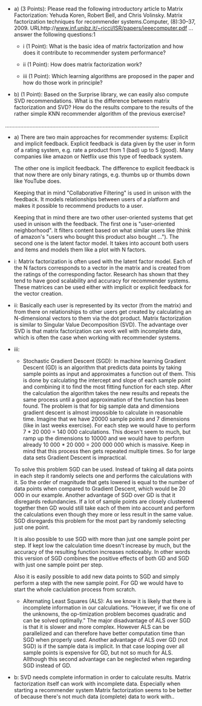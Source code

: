 - a) (3 Points): Please read the following introductory article to Matrix Factorization:
Yehuda Koren, Robert Bell, and Chris Volinsky. Matrix factorization techniques for recommender systems.Computer, (8):30–37, 2009.  URLhttp://www.inf.unibz.it/~ricci/ISR/papers/ieeecomputer.pdf
... answer the following questions:1
  
  - i (1 Point): What is the basic idea of matrix factorization and how does it contribute to recommender system performance? 

  - ii (1 Point): How does matrix factorization work? 

  - iii (1 Point): Which learning algorithms are proposed in the paper and how do those work in principle? 


- b) (1 Point): Based on the Surprise library, we can easily also compute SVD recommendations. What is the difference between matrix factorization and SVD? How do the results compare to the results of the rather simple KNN recommender algorithm of the previous exercise? 

.....................................................................................................

- a) There are two main approaches for recommender systems: Explicit and implicit feedback. Explicit feedback is data given by the user in form of a rating system, e.g. rate a product from 1 (bad) up to 5 (good). Many companies like amazon or Netflix use this type of feedback system. 
  
  The other one is implicit feedback. The difference to explicit feedback is that now there are only binary ratings, e.g. thumbs up or thumbs down like YouTube does. 
  
  Keeping that in mind "Collaborative Filtering" is used in unison with the feedback. It models relationships between users of a platform and makes it possible to recommend products to a user. 
  
  Keeping that in mind there are two other user-oriented systems that get used in unison with the feedback. The first one is "user-oriented neighborhood". It filters content based on what similar users like (think of amazon's "users who bought this product also bought ..."). The second one is the latent factor model. It takes into account both users and items and models them like a plot with N factors. 
  
- i: Matrix factorization is often used with the latent factor model. Each of the N factors corresponds to a vector in the matrix and is created from the ratings of the corresponding factor. Research has shown that they tend to have good scalability and accuracy for recommender systems. These matrices can be used either with implicit or explicit feedback for the vector creation. 
 
- ii: Basically each user is represented by its vector (from the matrix) and from there on relationships to other users get created by calculating an N-dimensional vectors to them via the dot product. Matrix factorization is similar to Singular Value Decomposition (SVD). The advantage over SVD is that matrix factorization can work well with incomplete data, which is often the case when working with recommender systems. 

- iii: 
  - Stochastic Gradient Descent (SGD): In machine learning Gradient Descent (GD) is an algorithm that predicts data points by taking sample points as input and approximates a function out of them. This is done by calculating the intercept and slope of each sample point and combining it to find the most fitting function for each step. After the calculation the algorithm takes the new results and repeats the same process until a good approximation of the function has been found. The problem is that for big sample data and dimensions gradient descent is almost impossible to calculate in reasonable time. Imagine that we have 20000 sample points and 7 dimensions (like in last weeks exercise). For each step we would have to perform 7 * 20 000 = 140 000 calculations. This doesn't seem to much, but ramp up the dimensions to 10000 and we would have to perform already 10 000 * 20 000 = 200 000 000 which is massive. Keep in mind that this process then gets repeated multiple times. So for large data sets Gradient Descent is impractical. 
  
  To solve this problem SGD can be used. Instead of taking all data points in each step it randomly selects one and performs the calculations with it. So the order of magnitude that gets lowered is equal to the number of data points when compared to Gradient Descent, which would be 20 000 in our example. Another advantage of SGD over GD is that it disregards redundancies. If a lot of sample points are closely clusteered together then GD would still take each of them into account and perform the calculations even though they more or less result in the same value. SGD disregards this problem for the most part by randomly selecting just one point. 
  
  It is also possible to use SGD with more than just one sample point per step. If kept low the calculation time doesn't increase by much, but the accuracy of the resulting function increases noticeably. In other words this version of SGD combines the positive effects of both GD and SGD with just one sample point per step. 
  
  Also it is easily possible to add new data points to SGD and simply perform a step with the new sample point. For GD we would have to start the whole caclulation process from scratch. 
  
  - Alternating Least Squares (ALS): As we know it is likely that there is incomplete information in our calculations. "However, if we fix one of the unknowns, the op-timization problem becomes quadratic and can be solved optimally." 
  The major disadvantage of ALS over SGD is that it is slower and more complex. However ALS can be parallelized and can therefore have better computation time than SGD when properly used. Another advantage of ALS over GD (not SGD) is if the sample data is implicit. In that case looping over all sample points is expensive for GD, but not so much for ALS. Allthough this second advantage can be neglected when regarding SGD instead of GD. 

- b: SVD needs complete information in order to calculate results. Matrix factorization itself can work with incomplete data. Especially when starting a recommender system Matrix factorization seems to be better of because there's not much data (complete) data to work with.. 